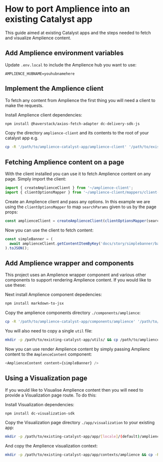 # How to port Amplience into an existing Catalyst app

This guide aimed at existing Catalyst apps and the steps needed to fetch and visualize Amplience content.

## Add Amplience environment variables

Update `.env.local` to include the Amplience hub you want to use:

```env
AMPLIENCE_HUBNAME=youhubnamehere
```

## Implement the Amplience client

To fetch any content from Amplience the first thing you will need a client to make the requests.

Install Amplience client dependencies:

```bash
npm install @haverstack/axios-fetch-adapter dc-delivery-sdk-js
```

Copy the directory `amplience-client` and its contents to the root of your catalyst app e.g.

```bash
cp -R '/path/to/amplience-catalyst-app/amplience-client' '/path/to/existing-catalyst-app'
```

## Fetching Amplience content on a page

With the client installed you can use it to fetch Amplience content on any page. Simply import the client:

```js
import { createAmplienceClient } from '~/amplience-client';
import { clientOptionsMapper } from '~/amplience-client/mappers/client-options-mapper';
```

Create an Amplience client and pass any options. In this example we are using the `clientOptionsMapper` to map `searchParams` given to us by the page props:

```js
const amplienceClient = createAmplienceClient(clientOptionsMapper(searchParams));
```

Now you can use the client to fetch content:

```js
const simpleBanner = (
  await amplienceClient.getContentItemByKey('docs/story/simplebanner/banner1')
).toJSON();
```

## Add Amplience wrapper and components

This project uses an Amplience wrapper component and various other components to support rendering Amplience content. If you would like to use these:

Next install Amplience component depedencies:

```bash
npm install markdown-to-jsx
```

Copy the amplience components directory `./components/amplience`:

```bash
cp -R '/path/to/amplience-catalyst-app/components/amplience' '/path/to/existing-catalyst-app/compontents'
```

You will also need to copy a single `util` file:

```bash
mkdir -p /path/to/existing-catalyst-app/utils/ && cp /path/to/amplience-catalyst-app/utils/localized-string.ts $_
```

Now you can use render Amplience content by simply passing Amplienc content to the `AmplenceContent` component:

```js
<AmplienceContent content={simpleBanner} />
```

## Using a Visualization page

If you would like to Visualise Amplience content then you will need to provide a Visualization page route. To do this:

Install Visualization dependencies:

```bash
npm install dc-visualization-sdk
```

Copy the Visualization page directory `./app/visualization` to your existing app:

```bash
mkdir -p /path/to/existing-catalyst-app/app/[locale]/(default)/amplience/visualization && cp -R /path/to/amplience-catalyst-app/app/amplience/visualization $_
```

And copy the Amplience visualization context:

```bash
mkdir -p /path/to/existing-catalyst-app/app/contexts/amplience && cp -R /path/to/amplience-catalyst-app/app/contexts/amplience/realtime-visualization-context.tsx $_
```
